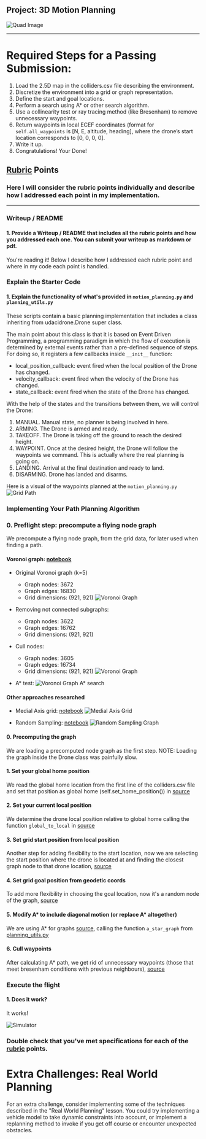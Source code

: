 ## Project: 3D Motion Planning
![Quad Image](./misc/enroute.png)

---

# Required Steps for a Passing Submission:
1. Load the 2.5D map in the colliders.csv file describing the environment.
2. Discretize the environment into a grid or graph representation.
3. Define the start and goal locations.
4. Perform a search using A* or other search algorithm.
5. Use a collinearity test or ray tracing method (like Bresenham) to remove unnecessary waypoints.
6. Return waypoints in local ECEF coordinates (format for `self.all_waypoints` is [N, E, altitude, heading], where the drone’s start location corresponds to [0, 0, 0, 0].
7. Write it up.
8. Congratulations!  Your Done!

## [Rubric](https://review.udacity.com/#!/rubrics/1534/view) Points
### Here I will consider the rubric points individually and describe how I addressed each point in my implementation.  

---
### Writeup / README

#### 1. Provide a Writeup / README that includes all the rubric points and how you addressed each one.  You can submit your writeup as markdown or pdf.

You're reading it! Below I describe how I addressed each rubric point and where in my code each point is handled.

### Explain the Starter Code

#### 1. Explain the functionality of what's provided in `motion_planning.py` and `planning_utils.py`
These scripts contain a basic planning implementation that includes a class inheriting from udacidrone.Drone super class.

The main point about this class is that it is based on Event Driven Programming, a programming paradigm in which the flow of execution is determined by external events rather than a pre-defined sequence of steps. For doing so, it registers a few callbacks inside `__init__` function:
- local_position_callback: event fired when the local position of the Drone has changed.
- velocity_callback: event fired when the velocity of the Drone has changed.
- state_callback: event fired when the state of the Drone has changed.

With the help of the states and the transitions between them, we will control the Drone:
1. MANUAL. Manual state, no planner is being involved in here.
2. ARMING. The Drone is armed and ready.
3. TAKEOFF. The Drone is taking off the ground to reach the desired height.
4. WAYPOINT. Once at the desired height, the Drone will follow the waypoints we command. This is actually where the real planning is going on.
5. LANDING. Arrival at the final destination and ready to land.
6. DISARMING. Drone has landed and disarms.

Here is a visual of the waypoints planned at the `motion_planning.py` ![Grid Path](./misc/motion_planning.1.png)

### Implementing Your Path Planning Algorithm

### 0. Preflight step: precompute a flying node graph
We precompute a flying node graph, from the grid data, for later used when finding a path.

#### Voronoi graph: [notebook](./research_voronoi.ipynb)
- Original Voronoi graph (k=5)
  - Graph nodes:  3672
  - Graph edges: 16830
  - Grid dimensions:  (921, 921)
![Voronoi Graph](./misc/voronoi.raw.png)

- Removing not connected subgraphs:
  - Graph nodes:  3622
  - Graph edges: 16762
  - Grid dimensions:  (921, 921)

- Cull nodes:
  - Graph nodes:  3605
  - Graph edges: 16734
  - Grid dimensions:  (921, 921)
![Voronoi Graph](./misc/voronoi.png)

- A* test:
![Voronoi Graph A* search](./misc/voronoi.astar.png)

#### Other approaches researched
- Medial Axis grid: [notebook](./research_medial_axis_grid.ipynb)
![Medial Axis Grid](./misc/medial_axis_grid.png)

- Random Sampling: [notebook](./research_random_sampling.ipynb)
![Random Sampling Graph](./misc/random_sampling.png)


#### 0. Precomputing the graph
We are loading a precomputed node graph as the first step.
NOTE: Loading the graph inside the Drone class was painfully slow.

#### 1. Set your global home position
We read the global home location from the first line of the colliders.csv file and set that position as global home (self.set_home_position()) in [source](./motion_planning.py#L141)

#### 2. Set your current local position
We determine the drone local position relative to global home calling the function ```global_to_local``` in [source](./motion_planning.py#L144)

#### 3. Set grid start position from local position
Another step for adding flexibility to the start location, now we are selecting the start position where the drone is located at and finding the closest graph node to that drone location, [source](./motion_planning.py#L157)

#### 4. Set grid goal position from geodetic coords
To add more flexibility in choosing the goal location, now it's a random node of the graph, [source](./motion_planning.py#L180)

#### 5. Modify A* to include diagonal motion (or replace A* altogether)
We are using A* for graphs [source](./motion_planning.py#L159), calling the function ```a_star_graph``` from [planning_utils.py](./planning_utils.py)

#### 6. Cull waypoints 
After calculating A* path, we get rid of unnecessary waypoints (those that meet bresenham conditions with previous neighbours), [source](./motion_planning.py#L163)


### Execute the flight
#### 1. Does it work?
It works!

![Simulator](./misc/simulator.gif)

### Double check that you've met specifications for each of the [rubric](https://review.udacity.com/#!/rubrics/1534/view) points.
  
# Extra Challenges: Real World Planning

For an extra challenge, consider implementing some of the techniques described in the "Real World Planning" lesson. You could try implementing a vehicle model to take dynamic constraints into account, or implement a replanning method to invoke if you get off course or encounter unexpected obstacles.


